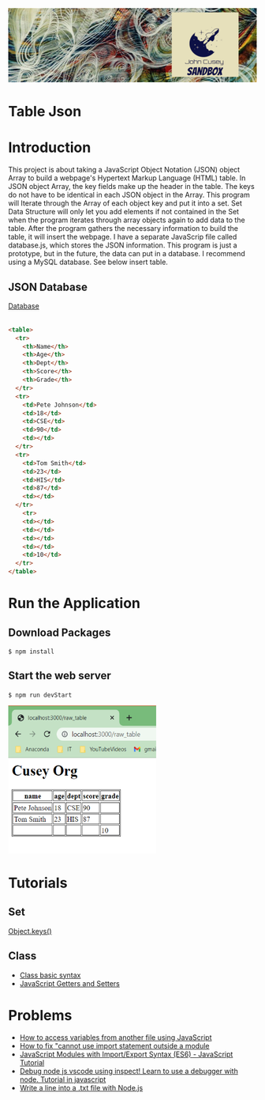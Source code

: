 <img src="https://github.com/johncuseysan/GettingStarted/blob/main/SanBanner.png" alt="John Cusey Sandbox Logo" height="150" width="1000">

# Table Json

# Introduction     

This project is about taking a JavaScript Object Notation (JSON) object Array to build a webpage's Hypertext Markup Language (HTML) table. In JSON object Array, the key fields make up the header in the table. The keys do not have to be identical in each JSON object in the Array. This program will Iterate through the Array of each object key and put it into a set. Set Data Structure will only let you add elements if not contained in the Set when the program iterates through array objects again to add data to the table. After the program gathers the necessary information to build the table, it will insert the webpage. I have a  separate JavaScrip file called database.js, which stores the JSON information. This program is just a prototype, but in the future, the data can put in a database. I  recommend using a  MySQL database. See below insert table. 

## JSON Database      
[Database](https://github.com/johncuseysan/TableJson/blob/main/public/js/database.js)

```HTML

<table>
  <tr>
    <th>Name</th>
    <th>Age</th>
    <th>Dept</th>
    <th>Score</th>
    <th>Grade</th>
  </tr>
  <tr>
    <td>Pete Johnson</td>
    <td>18</td>
    <td>CSE</td>
    <td>90</td>
    <td></td>
  </tr>
  <tr>
    <td>Tom Smith</td>
    <td>23</td>
    <td>HIS</td>
    <td>87</td>
    <td></td>
  </tr>
    <tr>
    <td></td>
    <td></td>
    <td></td>
    <td></td>
    <td>10</td>
  </tr>
</table>

```
# Run the Application 

## Download Packages

```
$ npm install
```

## Start the web server

```
$ npm run devStart
```

<img src="https://github.com/johncuseysan/GettingStarted/blob/main/RepositoriesImages/TableJson/webpage.png" alt="
webpage" height="300" width="300">



# Tutorials    

## Set    
[Object.keys()](https://developer.mozilla.org/en-US/docs/Web/JavaScript/Reference/Global_Objects/Object/keys)

## Class
* [Class basic syntax](https://javascript.info/class)
* [JavaScript Getters and Setters](https://www.javascripttutorial.net/es6/javascript-getters-and-setters/)

# Problems   
* [How to access variables from another file using JavaScript](https://www.geeksforgeeks.org/how-to-access-variables-from-another-file-using-javascript/)   
* [How to fix "cannot use import statement outside a module](https://flaviocopes.com/fix-cannot-use-import-outside-module/)
* [JavaScript Modules with Import/Export Syntax (ES6) - JavaScript Tutorial](https://www.youtube.com/watch?v=s9kNndJLOjg)
* [Debug node js vscode using inspect! Learn to use a debugger with node. Tutorial in javascript](https://www.youtube.com/watch?v=FMsNsSHhRC8)
* [Write a line into a .txt file with Node.js](https://stackoverflow.com/questions/33418777/write-a-line-into-a-txt-file-with-node-js)